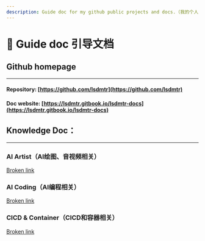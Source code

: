 ```yaml
---
description: Guide doc for my github public projects and docs.（我的个人github公开仓库和文档的快速导航）
---
```


# 🤔 Guide doc 引导文档

## Github homepage

***

#### Repository: [https://github.com/lsdmtr](https://github.com/lsdmtr)

#### Doc website: [https://lsdmtr.gitbook.io/lsdmtr-docs](https://lsdmtr.gitbook.io/lsdmtr-docs)



## Knowledge Doc：

***

### AI Artist（AI绘图、音视频相关）

[Broken link](broken-reference "mention")

### **AI Coding（AI编程相关）**

[Broken link](broken-reference "mention")

### CICD & Container（CICD和容器相关）

[Broken link](broken-reference "mention")












